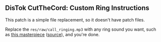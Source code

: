 ## DisTok CutTheCord: Custom Ring Instructions

This patch is a simple file replacement, so it doesn't have patch files.

Replace the `res/raw/call_ringing.mp3` with any ring sound you want, such as [this masterpiece](https://ralsei-appreciation.club/i/m1gn.mp3) ([source](https://soundcloud.com/yahia-mice/sans_calling_discord)), and you're done.


